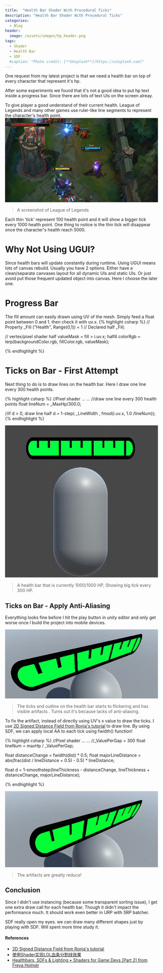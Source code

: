 ```yaml
---
title:  "Health Bar Shader With Procedural Ticks"
description: "Health Bar Shader With Procedural Ticks"
categories:
  - Blog
header:
  image: /assets/images/hp_header.png
tags:
  - Shader
  - Health Bar
  - SDF
  #caption: "Photo credit: [**Unsplash**](https://unsplash.com)"
---
```

One request from my latest project is that we need a health bar on top of every character that represent it's hp.

After some experiments we found that it's not a good idea to put hp text inside a progress bar. Since there are lots of text UIs on the screen alreay.  

To give player a good understand of their current health. League of Legends and many other games use ruler-like line segments to represent the character's health point.
![image](/assets/images/lol_hp.png)
> A screenshot of League of Legends

Each thin 'tick' represent 100 health point and it will show a bigger tick every 1000 health point.
One thing to notice is the thin tick will disappear once the character's health reach 5000.

# Why Not Using UGUI?
Since health bars will update constantly during runtime. Using UGUI means lots of canvas rebuild. Usually you have 2 options. Either have a clean/separate canvases layout for all dynamic UIs and static UIs. Or just avoid put those frequent updated object into canvas. Here I choose the later one. 

# Progress Bar
The fill amount can easily drawn using UV of the mesh. Simply feed a float point between 0 and 1. then check it with uv.x.
{% highlight csharp %}
   // Property 
   _Fill ("Health", Range(0,1)) = 1
   // Declared
   half _Fill;
   
   // vertex/pixel shader
   half valueMask = fill > i.uv.x;
   half4 colorRgb = lerp(backgroundColor.rgb, fillColor.rgb, valueMask);

{% endhighlight %}


# Ticks on Bar - First Attempt
Next thing to do is to draw lines on the health bar. 
Here I draw one line every 300 health points. 

{% highlight csharp %}
   //Pixel shader
   ...
   ...
   //draw one line every 300 health points
   float lineNum = _MaxHp/300.0;
   
   //if d > 0, draw line
   half d = 1-step( _LineWidth , fmod(i.uv.x, 1.0 /lineNum));
{% endhighlight %}

![image](/assets/images/legacy_hp.png)

> A health bar that is currently 1000/1000 HP, Showing big tick every 300 HP.

## Ticks on Bar - Apply Anti-Aliasing

Everything looks fine before I hit the play button in unity editor and only get worse once I build the project into mobile devices.


![image](/assets/images/show_noAA.png)

> The ticks and outline on the health bar starts to flickering and has visible artifacts . Turns out it's because lacks of anti-aliasing.

To fix the artifact, instead of directly using UV's x value to draw the ticks. I use [2D Signed Distance Field from Ronja's tutorial](https://www.ronja-tutorials.com/post/034-2d-sdf-basics/) to draw line. By using SDF, we can apply local AA to each tick using fwidth() function!

{% highlight csharp %}
   //Pixel shader
   ...
   ...
   //_ValuePerGap = 300
   float lineNum = maxHp / _ValuePerGap;
   
   float distanceChange = fwidth(dist) * 0.5;
   float majorLineDistance = abs(frac(dist / lineDistance + 0.5) - 0.5) * lineDistance;
   
   float d = 1-smoothstep(lineThickness - distanceChange, lineThickness + distanceChange, majorLineDistance);

{% endhighlight %}

![image](/assets/images/hp_AA.png)
> The artifacts are greatly reduce!


## Conclusion
Since I didn't use instancing (because some transparent sorting issue), I get one extra draw call for each health bar. Though it didn't impact the performance much. It should work even better in URP with SRP batcher. 

SDF really open my eyes. we can draw many different shapes just by playing with SDF. Will spent more time study it.


#### References

 - [2D Signed Distance Field from Ronja's tutorial](https://www.ronja-tutorials.com/post/034-2d-sdf-basics/)
 - [使用Shader实现LOL血条分割线效果](https://zhuanlan.zhihu.com/p/386528412)
 - [Healthbars, SDFs & Lighting • Shaders for Game Devs [Part 2] from Freya Holmér](https://www.youtube.com/watch?v=mL8U8tIiRRg)